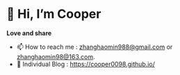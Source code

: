 # 👋 Hi, I’m Cooper

**Love and share**  

  
- 📫 How to reach me : zhanghaomin988@gmail.com or zhanghaomin98@163.com.
- 📑 Individual Blog : https://cooper0098.github.io/

